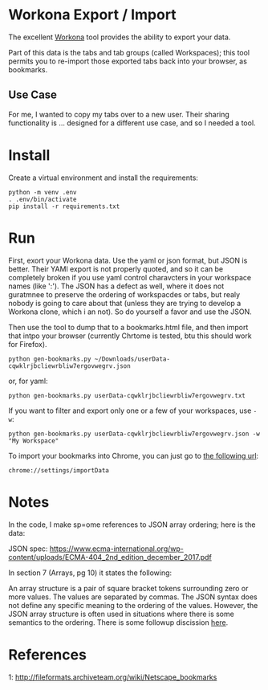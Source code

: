 # Workona Export / Import
The excellent [Workona](https://workona.com) tool provides the ability to export your data.

Part of this data is the tabs and tab groups (called Workspaces); this tool permits you to re-import those exported tabs back  into your browser, as bookmarks.

## Use Case
For me, I wanted to copy my tabs over to a new user.  Their sharing functionality is ... designed for a different use case, and so I needed a tool.
# Install
Create a virtual environment and install the requirements:

    
    python -m venv .env
    . .env/bin/activate
    pip install -r requirements.txt

# Run
First, exort your Workona data.  Use the yaml or json format, but JSON is better.  Their YAMl export is not properly quoted, and so it can be completely broken if you use yaml control charavcters in your workspace names (like ':').  The JSON has a defect as well, where it does not guratmnee to preserve the ordering of workspacdes or tabs, but realy nobody is going to care about that (unless they are trying to develop a Workona clone, which i an not).  So do yourself a favor and use the JSON.

Then use the tool to dump that to a bookmarks.html file, and then import that intpo your browser (currently Chrtome is tested, btu this should work for Firefox).

    python gen-bookmarks.py ~/Downloads/userData-cqwklrjbcliewrbliw7ergovwegrv.json

or, for yaml:

    python gen-bookmarks.py userData-cqwklrjbcliewrbliw7ergovwegrv.txt

If you want to filter and export only one or a few of your workspaces, use `-w`:

    python gen-bookmarks.py userData-cqwklrjbcliewrbliw7ergovwegrv.json -w "My Workspace"

To import your bookmarks into Chrome, you can just go to [the following url](chrome://settings/importData):

    chrome://settings/importData

# Notes
In the code, I make sp=ome references to JSON array ordering; here is the data:

JSON spec: https://www.ecma-international.org/wp-content/uploads/ECMA-404_2nd_edition_december_2017.pdf

In section 7 (Arrays, pg 10) it states the following:

An array structure is a pair of square bracket tokens surrounding zero or more values. The values are
separated by commas. The JSON syntax does not define any specific meaning to the ordering of the values.
However, the JSON array structure is often used in situations where there is some semantics to the ordering. 
There is some followup discission [here](https://stackoverflow.com/questions/7214293/is-the-order-of-elements-in-a-json-list-preserved).
# References

1: http://fileformats.archiveteam.org/wiki/Netscape_bookmarks